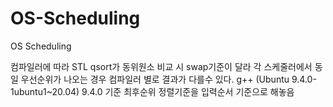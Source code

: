 # OS-Scheduling
OS Scheduling

컴파일러에 따라 STL qsort가 동위원소 비교 시 swap기준이 달라 각 스케줄러에서 동일 우선순위가 나오는 경우 컴파일러 별로 결과가 다를수 있다.
g++ (Ubuntu 9.4.0-1ubuntu1~20.04) 9.4.0 기준 최후순위 정렬기준을 입력순서 기준으로 해놓음
